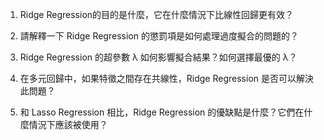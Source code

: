 1. Ridge Regression的目的是什麼，它在什麼情況下比線性回歸更有效？

2. 請解釋一下 Ridge Regression 的懲罰項是如何處理過度擬合的問題的？

3. Ridge Regression 的超參數 λ 如何影響擬合結果？如何選擇最優的 λ？

4. 在多元回歸中，如果特徵之間存在共線性，Ridge Regression 是否可以解決此問題？

5. 和 Lasso Regression 相比，Ridge Regression 的優缺點是什麼？它們在什麼情況下應該被使用？